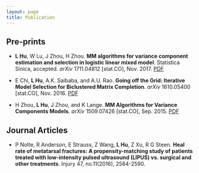 ```yaml
---
layout: page
title: Publication
---
```


## Pre-prints

* **L Hu**, W Lu, J Zhou, H Zhou. **MM algorithms for variance component estimation and selection in logistic linear mixed model**. Statistica Sinica, accepted. _arXiv_ 1711.04812 [stat.CO], Nov. 2017. <i class="fa fa-file-pdf-o"></i> [PDF](http://arxiv.org/abs/1711.04812.pdf)

*  E Chi, **L Hu**, A.K. Saibaba, and A.U. Rao. **Going off the Grid: Iterative Model Selection for Biclustered Matrix Completion**. _arXiv_ 1610.05400 [stat.CO], Nov. 2016. <i class="fa fa-file-pdf-o"></i> [PDF](https://arxiv.org/pdf/1610.05400.pdf)

*  H Zhou, **L Hu**, J Zhou, and K Lange. **MM Algorithms for Variance Components Models**. _arXiv_ 1509.07426 [stat.CO], Sep. 2015. <i class="fa fa-file-pdf-o"></i> [PDF](https://arxiv.org/pdf/1509.07426.pdf)


## Journal Articles

* P Nolte, R Anderson, E Strauss, Z Wang, **L Hu**, Z Xu, R G Steen. **Heal rate of metatarsal fractures: A propensity-matching study of patients treated with low-intensity pulsed ultrasound (LIPUS) vs. surgical and other treatments**. Injury 47, no.11(2016), 2584-2590.
